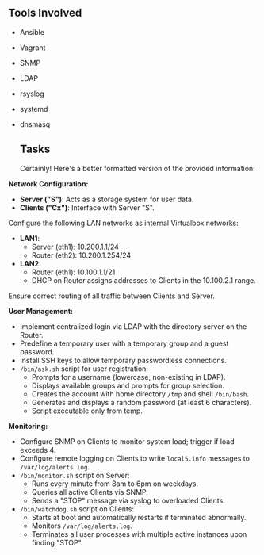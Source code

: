 
## Tools Involved

- Ansible
- Vagrant

- SNMP
- LDAP

- rsyslog
- systemd
- dnsmasq

  ## Tasks

  Certainly! Here's a better formatted version of the provided information:

**Network Configuration:**
- **Server ("S")**: Acts as a storage system for user data.
- **Clients ("Cx")**: Interface with Server "S".

Configure the following LAN networks as internal Virtualbox networks:
- **LAN1**:
  - Server (eth1): 10.200.1.1/24
  - Router (eth2): 10.200.1.254/24
- **LAN2**:
  - Router (eth1): 10.100.1.1/21
  - DHCP on Router assigns addresses to Clients in the 10.100.2.1 range.

Ensure correct routing of all traffic between Clients and Server.

**User Management:**
- Implement centralized login via LDAP with the directory server on the Router.
- Predefine a temporary user with a temporary group and a guest password.
- Install SSH keys to allow temporary passwordless connections.
- `/bin/ask.sh` script for user registration:
  - Prompts for a username (lowercase, non-existing in LDAP).
  - Displays available groups and prompts for group selection.
  - Creates the account with home directory `/tmp` and shell `/bin/bash`.
  - Generates and displays a random password (at least 6 characters).
  - Script executable only from temp.

**Monitoring:**
- Configure SNMP on Clients to monitor system load; trigger if load exceeds 4.
- Configure remote logging on Clients to write `local5.info` messages to `/var/log/alerts.log`.
- `/bin/monitor.sh` script on Server:
  - Runs every minute from 8am to 6pm on weekdays.
  - Queries all active Clients via SNMP.
  - Sends a "STOP" message via syslog to overloaded Clients.
- `/bin/watchdog.sh` script on Clients:
  - Starts at boot and automatically restarts if terminated abnormally.
  - Monitors `/var/log/alerts.log`.
  - Terminates all user processes with multiple active instances upon finding "STOP".
